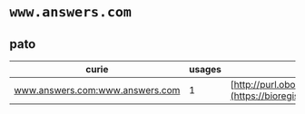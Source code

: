 # `www.answers.com`
## pato
| curie                           |   usages | nodes                                                                                                             |
|---------------------------------|----------|-------------------------------------------------------------------------------------------------------------------|
| www.answers.com:www.answers.com |        1 | [http://purl.obolibrary.org/obo/PATO:0000764](https://bioregistry.io/http://purl.obolibrary.org/obo/PATO:0000764) |
